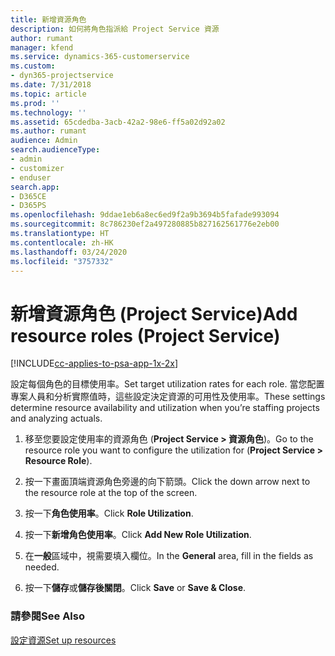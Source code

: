 ```yaml
---
title: 新增資源角色
description: 如何將角色指派給 Project Service 資源
author: rumant
manager: kfend
ms.service: dynamics-365-customerservice
ms.custom:
- dyn365-projectservice
ms.date: 7/31/2018
ms.topic: article
ms.prod: ''
ms.technology: ''
ms.assetid: 65cdedba-3acb-42a2-98e6-ff5a02d92a02
ms.author: rumant
audience: Admin
search.audienceType:
- admin
- customizer
- enduser
search.app:
- D365CE
- D365PS
ms.openlocfilehash: 9ddae1eb6a8ec6ed9f2a9b3694b5fafade993094
ms.sourcegitcommit: 8c786230ef2a497280885b827162561776e2eb00
ms.translationtype: HT
ms.contentlocale: zh-HK
ms.lasthandoff: 03/24/2020
ms.locfileid: "3757332"
---
```

# <a name="add-resource-roles-project-service"></a><span data-ttu-id="136b6-103">新增資源角色 (Project Service)</span><span class="sxs-lookup"><span data-stu-id="136b6-103">Add resource roles (Project Service)</span></span>

[!INCLUDE[cc-applies-to-psa-app-1x-2x](../includes/cc-applies-to-psa-app-1x-2x.md)]

<span data-ttu-id="136b6-104">設定每個角色的目標使用率。</span><span class="sxs-lookup"><span data-stu-id="136b6-104">Set target utilization rates for each role.</span></span> <span data-ttu-id="136b6-105">當您配置專案人員和分析實際值時，這些設定決定資源的可用性及使用率。</span><span class="sxs-lookup"><span data-stu-id="136b6-105">These settings determine resource availability and utilization when you’re staffing projects and analyzing actuals.</span></span>  
  
1.  <span data-ttu-id="136b6-106">移至您要設定使用率的資源角色 (**Project Service > 資源角色**)。</span><span class="sxs-lookup"><span data-stu-id="136b6-106">Go to the resource role you want to configure the utilization for (**Project Service > Resource Role**).</span></span>  
  
2.  <span data-ttu-id="136b6-107">按一下畫面頂端資源角色旁邊的向下箭頭。</span><span class="sxs-lookup"><span data-stu-id="136b6-107">Click the down arrow next to the resource role at the top of the screen.</span></span>  
  
3.  <span data-ttu-id="136b6-108">按一下**角色使用率**。</span><span class="sxs-lookup"><span data-stu-id="136b6-108">Click **Role Utilization**.</span></span>  
  
4.  <span data-ttu-id="136b6-109">按一下**新增角色使用率**。</span><span class="sxs-lookup"><span data-stu-id="136b6-109">Click **Add New Role Utilization**.</span></span>  
  
5.  <span data-ttu-id="136b6-110">在**一般**區域中，視需要填入欄位。</span><span class="sxs-lookup"><span data-stu-id="136b6-110">In the **General** area, fill in the fields as needed.</span></span>  
  
6.  <span data-ttu-id="136b6-111">按一下**儲存**或**儲存後關閉**。</span><span class="sxs-lookup"><span data-stu-id="136b6-111">Click **Save** or **Save & Close**.</span></span>  
  
### <a name="see-also"></a><span data-ttu-id="136b6-112">請參閱</span><span class="sxs-lookup"><span data-stu-id="136b6-112">See Also</span></span>  
 [<span data-ttu-id="136b6-113">設定資源</span><span class="sxs-lookup"><span data-stu-id="136b6-113">Set up resources</span></span>](../project-service/set-up-resources.md)
